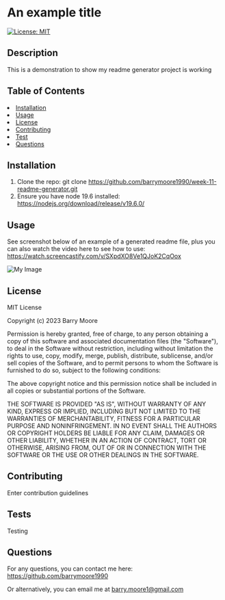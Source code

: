 # An example title

[![License: MIT](https://img.shields.io/badge/License-MIT-yellow.svg)](https://opensource.org/licenses/MIT)

## Description

This is a demonstration to show my readme generator project is working

## Table of Contents

<li><a href="#installation">Installation</a></li>
<li><a href="#usage">Usage</a></li>
<li><a href="#license">License</a></li>
<li><a href="#contributing">Contributing</a></li>
<li><a href="#tests">Test</a></li>
<li><a href="#questions">Questions</a></li>

## Installation

1. Clone the repo: git clone https://github.com/barrymoore1990/week-11-readme-generator.git
2. Ensure you have node 19.6 installed: https://nodejs.org/download/release/v19.6.0/

## Usage

See screenshot below of an example of a generated readme file, plus you can also watch the video here to see how to use: https://watch.screencastify.com/v/SXpdXO8Ve1QJoK2CqOox

![My Image](Screenshot.png)

## License

MIT License

Copyright (c) 2023 Barry Moore

Permission is hereby granted, free of charge, to any person obtaining a copy of this software and associated documentation files (the "Software"), to deal in the Software without restriction, including without limitation the rights to use, copy, modify, merge, publish, distribute, sublicense, and/or sell copies of the Software, and to permit persons to whom the Software is furnished to do so, subject to the following conditions:

The above copyright notice and this permission notice shall be included in all copies or substantial portions of the Software.

THE SOFTWARE IS PROVIDED "AS IS", WITHOUT WARRANTY OF ANY KIND, EXPRESS OR IMPLIED, INCLUDING BUT NOT LIMITED TO THE WARRANTIES OF MERCHANTABILITY, FITNESS FOR A PARTICULAR PURPOSE AND NONINFRINGEMENT. IN NO EVENT SHALL THE AUTHORS OR COPYRIGHT HOLDERS BE LIABLE FOR ANY CLAIM, DAMAGES OR OTHER LIABILITY, WHETHER IN AN ACTION OF CONTRACT, TORT OR OTHERWISE, ARISING FROM, OUT OF OR IN CONNECTION WITH THE SOFTWARE OR THE USE OR OTHER DEALINGS IN THE SOFTWARE.

## Contributing

Enter contribution guidelines

## Tests

Testing

## Questions

For any questions, you can contact me here: https://github.com/barrymoore1990

Or alternatively, you can email me at barry.moore1@gmail.com
